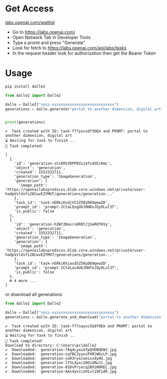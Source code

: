 # Get Access

[labs.openai.com/waitlist](https://labs.openai.com/waitlist)

- Go to https://labs.openai.com/
- Open Network Tab in Developer Tools
- Type a promt and press "Generate"
- Look for fetch to https://labs.openai.com/api/labs/tasks
- In the request header look for authorization then get the Bearer Token


# Usage
```bash
pip install dalle2
```
```python
from dalle2 import Dalle2

dalle = Dalle2("sess-xxxxxxxxxxxxxxxxxxxxxxxxxxxx")
generations = dalle.generate("portal to another dimension, digital art")


print(generations)
```

```
✔️  Task created with ID: task-f77yxcsdf3OEm and PROMT: portal to another dimension, digital art
⌛ Waiting for task to finish .. 
🙌 Task completed!

[
  {
    'id': 'generation-sCnERSYDPP0Zu14fsdXEcKmL',
    'object': 'generation',
    'created': 1553332711,
    'generation_type': 'ImageGeneration',
    'generation': {
      'image_path': 'https://openailabsprodscus.blob.core.windows.net/private/user-hadpVzldsfs28CwvEZYMUT/generations/generation...'
    },
    'task_id': 'task-nERkiKsdjVCSZ50yD69qewID',
    'prompt_id': 'prompt-2CtaLQsgUbJHHDoJQy9Lul3T',
    'is_public': false
  },
  {
    'id': 'generation-hZWt2Nasrx8R0tJjbaROfKVy',
    'object': 'generation',
    'created': 1553332711,
    'generation_type': 'ImageGeneration',
    'generation': {
      'image_path': 'https://openailabsprodscus.blob.core.windows.net/private/user-hadpVzldsfs28CwvEZYMUT/generations/generation...'
    },
    'task_id': 'task-nERkiKhjasdSZ50yD69qewID',
    'prompt_id': 'prompt-2CtaLasdUbJHHfoJQy9Lul3T',
    'is_public': false
  },
  # 4 more ... 
]
```

or download all generations

```python
from dalle2 import Dalle2

dalle = Dalle2("sess-xxxxxxxxxxxxxxxxxxxxxxxxxxxx")
generations = dalle.generate_and_download("portal to another dimension, digital art")

```

```
✔️  Task created with ID: task-f77sayxcSGdfOEm and PROMT: portal to another dimension, digital art
⌛ Waiting for task to finish .. 
🙌 Task completed!
Download to directory: C:\Users\pc\dalle2
✔️  Downloaded:  generation-fAq4Lyxcm7pQVDBQEWJ.jpg
✔️  Downloaded:  generation-zqfBC3yyxcPXRlW6zLP.jpg
✔️  Downloaded:  generation-soR3ryxcoeixzdyHG.jpg
✔️  Downloaded:  generation-lT5L4yxc2DOiGRwJi.jpg
✔️  Downloaded:  generation-01DvPryxcq2BX1NOREL.jpg
✔️  Downloaded:  generation-AAs4yxcczH1vl19FidR.jpg

```

